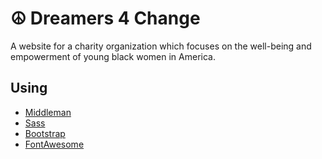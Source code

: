 # ☮️ Dreamers 4 Change
A website for a charity organization which focuses on the well-being and empowerment of young black women in America.

## Using

- [Middleman](https://middlemanapp.com)
- [Sass](https://sass-lang.com)
- [Bootstrap](https://getbootstrap.com/docs/5.0/getting-started/introduction/)
- [FontAwesome](https://fontawesome.com/icons)
